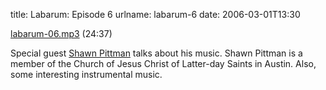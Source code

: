title: Labarum: Episode 6
urlname: labarum-6
date: 2006-03-01T13:30

[labarum-06.mp3][a] (24:37)

[a]: {static}/images/2006-03-01-labarum-06.mp3

Special guest [Shawn Pittman][b] talks about his music. Shawn Pittman is a member of the Church of Jesus Christ of
Latter-day Saints in Austin. Also, some interesting instrumental music.

[b]: https://www.shawnpittman.com/
